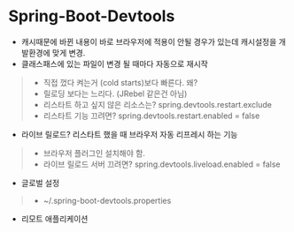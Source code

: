# Spring-Boot-Devtools
- 캐시때문에 바뀐 내용이 바로 브라우저에 적용이 안될 경우가 있는데 캐시설정을 개발환경에 맞게 변경.
- 클래스패스에 있는 파일이 변경 될 때마다 자동으로 재시작
> - 직접 껐다 켜는거 (cold starts)보다 빠른다. 왜?
> - 릴로딩 보다는 느리다. (JRebel 같은건 아님)
> - 리스타트 하고 싶지 않은 리소스는? spring.devtools.restart.exclude
> - 리스타트 기능 끄려면? spring.devtools.restart.enabled = false
- 라이브 릴로드? 리스타트 했을 때 브라우저 자동 리프레시 하는 기능
> - 브라우저 플러그인 설치해야 함.
> - 라이브 릴로드 서버 끄려면? spring.devtools.liveload.enabled = false
- 글로벌 설정
> - ~/.spring-boot-devtools.properties
- 리모트 애플리케이션